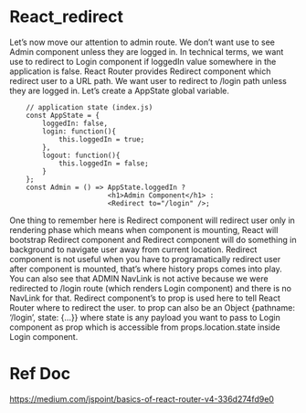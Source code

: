 # React_redirect

Let’s now move our attention to admin route. We don’t want use to see Admin component unless they are logged in. In technical terms, we want use to redirect to Login component if loggedIn value somewhere in the application is false. React Router provides Redirect component which redirect user to a URL path. We want user to redirect to /login path unless they are logged in. Let’s create a AppState global variable.


        // application state (index.js)
        const AppState = {
            loggedIn: false,
            login: function(){
                this.loggedIn = true;
            },
            logout: function(){
                this.loggedIn = false;
            }
        };
        const Admin = () => AppState.loggedIn ? 
                            <h1>Admin Component</h1> : 
                            <Redirect to="/login" />;

One thing to remember here is Redirect component will redirect user only in rendering phase which means when component is mounting, React will bootstrap Redirect component and Redirect component will do something in background to navigate user away from current location. Redirect component is not useful when you have to programatically redirect user after component is mounted, that’s where history props comes into play.
You can also see that ADMIN NavLink is not active because we were redirected to /login route (which renders Login component) and there is no NavLink for that. Redirect component’s to prop is used here to tell React Router where to redirect the user. to prop can also be an Object {pathname: ‘/login’, state: {…}} where state is any payload you want to pass to Login component as prop which is accessible from props.location.state inside Login component.

# Ref Doc

https://medium.com/jspoint/basics-of-react-router-v4-336d274fd9e0

